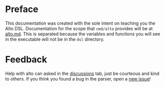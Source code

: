 # Preface

This documentation was created with the sole intent on teaching you the
Alto DSL. Documentation for the scope that `cmd/alto` provides will be 
at [alto.md](alto.md). This is separated because the variables and functions you will see in
the executable will not be in the `dsl` directory.

# Feedback

Help with alto can asked in the [discussions](https://github.com/ItsLychee/alto/discussions) tab, just be courteous and 
kind to others. If you think you found a bug in the parser, open a [new issue](https://github.com/ItsLychee/alto/issues/new)!